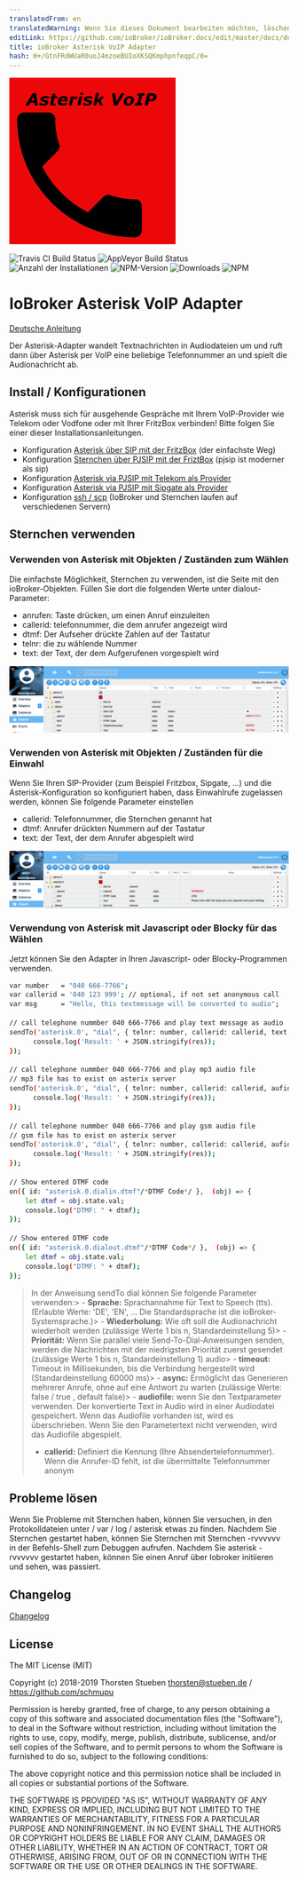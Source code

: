 ```yaml
---
translatedFrom: en
translatedWarning: Wenn Sie dieses Dokument bearbeiten möchten, löschen Sie bitte das Feld "translationsFrom". Andernfalls wird dieses Dokument automatisch erneut übersetzt
editLink: https://github.com/ioBroker/ioBroker.docs/edit/master/docs/de/adapterref/iobroker.asterisk/README.md
title: ioBroker Asterisk VoIP Adapter
hash: H+/GtnFRdWUaR0uoJ4mzoeBUIoXKSQKmphpnfeqpC/0=
---
```

![Logo](../../../en/adapterref/iobroker.asterisk/admin/asterisk.png)

![Travis CI Build Status](https://travis-ci.org/schmupu/ioBroker.asterisk.svg?branch=master)
![AppVeyor Build Status](https://ci.appveyor.com/api/projects/status/github/schmupu/ioBroker.asterisk?branch=master&svg=true)
![Anzahl der Installationen](http://iobroker.live/badges/asterisk-stable.svg)
![NPM-Version](http://img.shields.io/npm/v/iobroker.asterisk.svg)
![Downloads](https://img.shields.io/npm/dm/iobroker.asterisk.svg)
![NPM](https://nodei.co/npm/iobroker.asterisk.png?downloads=true)

# IoBroker Asterisk VoIP Adapter
[Deutsche Anleitung](README_DE.md)

Der Asterisk-Adapter wandelt Textnachrichten in Audiodateien um und ruft dann über Asterisk per VoIP eine beliebige Telefonnummer an und spielt die Audionachricht ab.

## Install / Konfigurationen
Asterisk muss sich für ausgehende Gespräche mit Ihrem VoIP-Provider wie Telekom oder Vodfone oder mit Ihrer FritzBox verbinden! Bitte folgen Sie einer dieser Installationsanleitungen.

- Konfiguration [Asterisk über SIP mit der FritzBox](docs/SIP_FRITZBOX.md) (der einfachste Weg)
- Konfiguration [Sternchen über PJSIP mit der FriztBox](docs/PJSIP_FRITZBOX.md) (pjsip ist moderner als sip)
- Konfiguration [Asterisk via PJSIP mit Telekom als Provider](docs/PJSIP_TELEKOM.md)
- Konfiguration [Asterisk via PJSIP mit Sipgate als Provider](docs/PJSIP_SIPGATE.md)
- Konfiguration [ssh / scp](docs/SSH.md) (IoBroker und Sternchen laufen auf verschiedenen Servern)

## Sternchen verwenden
### Verwenden von Asterisk mit Objekten / Zuständen zum Wählen
Die einfachste Möglichkeit, Sternchen zu verwenden, ist die Seite mit den ioBroker-Objekten. Füllen Sie dort die folgenden Werte unter dialout-Parameter:

* anrufen: Taste drücken, um einen Anruf einzuleiten
* callerid: telefonnummer, die dem anrufer angezeigt wird
* dtmf: Der Aufseher drückte Zahlen auf der Tastatur
* telnr: die zu wählende Nummer
* text: der Text, der dem Aufgerufenen vorgespielt wird

![iobroker_dialout](../../../en/adapterref/iobroker.asterisk/docs/iobroker_dialout.png)

### Verwenden von Asterisk mit Objekten / Zuständen für die Einwahl
Wenn Sie Ihren SIP-Provider (zum Beispiel Fritzbox, Sipgate, ...) und die Asterisk-Konfiguration so konfiguriert haben, dass Einwahlrufe zugelassen werden, können Sie folgende Parameter einstellen

* callerid: Telefonnummer, die Sternchen genannt hat
* dtmf: Anrufer drückten Nummern auf der Tastatur
* text: der Text, der dem Anrufer abgespielt wird

![iobroker_dialin](../../../en/adapterref/iobroker.asterisk/docs/iobroker_dialin.png)

### Verwendung von Asterisk mit Javascript oder Blocky für das Wählen
Jetzt können Sie den Adapter in Ihren Javascript- oder Blocky-Programmen verwenden.

```sh
var number   = "040 666-7766";
var callerid = '040 123 999'; // optional, if not set anonymous call
var msg      = "Hello, this textmessage will be converted to audio";

// call telephone nummber 040 666-7766 and play text message as audio
sendTo('asterisk.0', "dial", { telnr: number, callerid: callerid, text:  msg},  (res) => {
      console.log('Result: ' + JSON.stringify(res));
});

// call telephone nummber 040 666-7766 and play mp3 audio file
// mp3 file has to exist on asterix server
sendTo('asterisk.0', "dial", { telnr: number, callerid: callerid, aufiofile: '/tmp/audio.mp3'},  (res) => {
      console.log('Result: ' + JSON.stringify(res));
});

// call telephone nummber 040 666-7766 and play gsm audio file
// gsm file has to exist on asterix server
sendTo('asterisk.0', "dial", { telnr: number, callerid: callerid, aufiofile: '/tmp/audio.gsm'},  (res) => {
      console.log('Result: ' + JSON.stringify(res));
});

// Show entered DTMF code
on({ id: "asterisk.0.dialin.dtmf"/*DTMF Code*/ },  (obj) => {
    let dtmf = obj.state.val;
    console.log("DTMF: " + dtmf);
});

// Show entered DTMF code
on({ id: "asterisk.0.dialout.dtmf"/*DTMF Code*/ },  (obj) => {
    let dtmf = obj.state.val;
    console.log("DTMF: " + dtmf);
});

```

> In der Anweisung sendTo dial können Sie folgende Parameter verwenden:> - **Sprache:** Sprachannahme für Text to Speech (tts). (Erlaubte Werte: 'DE', 'EN', ... Die Standardsprache ist die ioBroker-Systemsprache.)> - **Wiederholung:** Wie oft soll die Audionachricht wiederholt werden (zulässige Werte 1 bis n, Standardeinstellung 5)> - **Priorität:** Wenn Sie parallel viele Send-To-Dial-Anweisungen senden, werden die Nachrichten mit der niedrigsten Priorität zuerst gesendet (zulässige Werte 1 bis n, Standardeinstellung 1) audio> - **timeout:** Timeout in Millisekunden, bis die Verbindung hergestellt wird (Standardeinstellung 60000 ms)> - **async:** Ermöglicht das Generieren mehrerer Anrufe, ohne auf eine Antwort zu warten (zulässige Werte: false / true , default false)> - **audiofile:** wenn Sie den Textparameter verwenden. Der konvertierte Text in Audio wird in einer Audiodatei gespeichert. Wenn das Audiofile vorhanden ist, wird es überschrieben. Wenn Sie den Parametertext nicht verwenden, wird das Audiofile abgespielt.
> - **callerid:** Definiert die Kennung (Ihre Absendertelefonnummer). Wenn die Anrufer-ID fehlt, ist die übermittelte Telefonnummer anonym

## Probleme lösen
Wenn Sie Probleme mit Sternchen haben, können Sie versuchen, in den Protokolldateien unter / var / log / asterisk etwas zu finden. Nachdem Sie Sternchen gestartet haben, können Sie Sternchen mit Sternchen -rvvvvvv in der Befehls-Shell zum Debuggen aufrufen. Nachdem Sie asterisk -rvvvvvv gestartet haben, können Sie einen Anruf über Iobroker initiieren und sehen, was passiert.

## Changelog

[Changelog](CHANGELOG.md)

## License
The MIT License (MIT)

Copyright (c) 2018-2019 Thorsten Stueben <thorsten@stueben.de> / <https://github.com/schmupu>

Permission is hereby granted, free of charge, to any person obtaining a copy
of this software and associated documentation files (the "Software"), to deal
in the Software without restriction, including without limitation the rights
to use, copy, modify, merge, publish, distribute, sublicense, and/or sell
copies of the Software, and to permit persons to whom the Software is
furnished to do so, subject to the following conditions:

The above copyright notice and this permission notice shall be included in
all copies or substantial portions of the Software.

THE SOFTWARE IS PROVIDED "AS IS", WITHOUT WARRANTY OF ANY KIND, EXPRESS OR
IMPLIED, INCLUDING BUT NOT LIMITED TO THE WARRANTIES OF MERCHANTABILITY,
FITNESS FOR A PARTICULAR PURPOSE AND NONINFRINGEMENT. IN NO EVENT SHALL THE
AUTHORS OR COPYRIGHT HOLDERS BE LIABLE FOR ANY CLAIM, DAMAGES OR OTHER
LIABILITY, WHETHER IN AN ACTION OF CONTRACT, TORT OR OTHERWISE, ARISING FROM,
OUT OF OR IN CONNECTION WITH THE SOFTWARE OR THE USE OR OTHER DEALINGS IN
THE SOFTWARE.